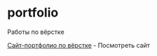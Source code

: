# portfolio
Работы по вёрстке

[Сайт-портфолио по вёрстке](https://andoriweb.github.io/portfolio/src/ "Посмотреть сайт") - Посмотреть сайт
